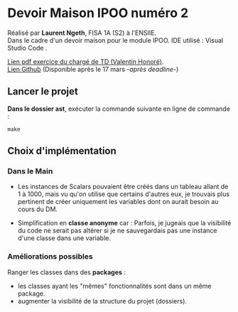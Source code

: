 # Devoir Maison IPOO numéro 2

Réalisé par **Laurent Ngeth**, FISA 1A (S2) à l'ENSIIE.  
Dans le cadre d'un devoir maison pour le module IPOO. 
IDE utilisé : Visual Studio Code .  
  
[Lien pdf exercice du chargé de TD (Valentin Honoré)](http://web4.ensiie.fr/~valentin.honore/cours/22_23/fisa/ipoo/dm/devoir_maison2.pdf).  
[Lien Github](https://github.com/lngeth/ast) (Disponible après le 17 mars *-après deadline-*)

## Lancer le projet

**Dans le dossier ast**, exécuter la commande suivante en ligne de commande :
```|shell
make
```

## Choix d'implémentation

### Dans le Main

- Les instances de Scalars pouvaient être créés dans un tableau allant de 1 à 1000, mais vu qu'on utilise que certains d'autres eux, je trouvais plus pertinent de créer uniquement les variables dont on aurait besoin au cours du DM.

- Simplification en **classe anonyme** car :
Parfois, je jugeais que la visibilité du code ne serait pas altérer si je ne sauvegardais pas une instance d'une classe dans une variable.


### Améliorations possibles

Ranger les classes dans des **packages** :
- les classes ayant les "mêmes" fonctionnalités sont dans un même package.
- augmenter la visibilité de la structure du projet (dossiers).
